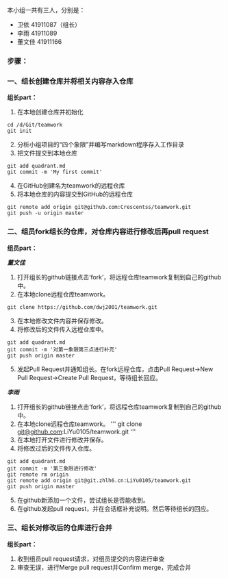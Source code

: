 本小组一共有三人，分别是：
- 卫依 41911087（组长）
- 李雨 41911089
- 董文佳 41911166

### 步骤：
### 一、组长创建仓库并将相关内容存入仓库
**组长part：**
1.	在本地创建仓库并初始化
```
cd /d/Git/teamwork
git init
```
2.	分析小组项目的“四个象限”并编写markdown程序存入工作目录
3.	把文件提交到本地仓库
```
git add quadrant.md
git commit -m 'My first commit'
```
4.  在GitHub创建名为teamwork的远程仓库
5.  将本地仓库的内容提交到GitHub的远程仓库
```
git remote add origin git@github.com:Crescentss/teamwork.git
git push -u origin master
```

### 二、组员fork组长的仓库，对仓库内容进行修改后再pull request
**组员part：**

***董文佳***
1.	打开组长的github链接点击‘fork’，将远程仓库teamwork复制到自己的github中。
2.  在本地clone远程仓库teamwork。
```
git clone https://github.com/dwj2001/teamwork.git
```
3.  在本地修改文件内容并保存修改。
4.  将修改后的文件传入远程仓库中。
```
git add quadrant.md
git commit -m '对第一象限第三点进行补充'
git push origin master
```
5.  发起Pull Request并通知组长。在fork远程仓库，点击Pull Request->New Pull Request->Create Pull Request，等待组长回应。

***李雨***
1.	打开组长的github链接点击‘fork’，将远程仓库teamwork复制到自己的github中。
1.  在本地clone远程仓库teamwork。
'''
git clone git@github.com:LiYu0105/teamwork.git
'''
3. 在本地打开文件进行修改并保存。
4. 将修改过后的文件传入仓库。
```
git add quadrant.md
git commit -m '第三象限进行修改'
git remote rm origin
git remote add origin git@git.zhlh6.cn:LiYu0105/teamwork.git
git push origin master
```
5. 在github新添加一个文件，尝试组长是否能收到。
6. 在github发起pull request，并在会话框补充说明。然后等待组长的回应。

### 三、组长对修改后的仓库进行合并
**组长part：**
1.  收到组员pull request请求，对组员提交的内容进行审查
2.  审查无误，进行Merge pull request并Confirm merge，完成合并